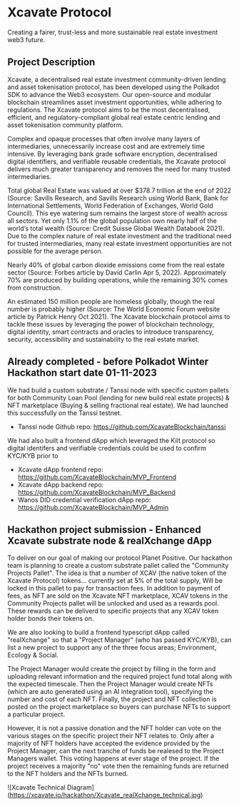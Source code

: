 # Xcavate Protocol
Creating a fairer, trust-less and more sustainable real estate investment web3 future.

## Project Description

​​Xcavate, a decentralised real estate investment community-driven lending and asset tokenisation protocol, has been developed using the Polkadot SDK to advance the Web3 ecosystem. Our open-source and modular blockchain streamlines asset investment opportunities, while adhering to regulations. The Xcavate protocol aims to be the most decentralised, efficient, and regulatory-compliant global real estate centric lending and asset tokenisation community platform.

Complex and opaque processes that often involve many layers of intermediaries, unnecessarily increase cost and are extremely time intensive. By leveraging bank grade software encryption, decentralised digital identifiers, and verifiable reusable credentials, the Xcavate protocol delivers much greater transparency and removes the need for many trusted intermediaries.

Total global Real Estate was valued at over $378.7 trillion at the end of 2022 (Source: Savills Research, and Savills Research using World Bank, Bank for International Settlements, World Federation of Exchanges, World Gold Council). This eye watering sum remains the largest store of wealth across all sectors. Yet only 1.1% of the global population own nearly half of the world’s total wealth (Source: Credit Suisse Global Wealth Databook 2021). Due to the complex nature of real estate investment and the traditional need for trusted intermediaries, many real estate investment opportunities are not possible for the average person.

Nearly 40% of global carbon dioxide emissions come from the real estate sector (Source: Forbes article by David Carlin Apr 5, 2022). Approximately 70% are produced by building operations, while the remaining 30% comes from construction.

An estimated 150 million people are homeless globally, though the real number is probably higher (Source: The World Economic Forum website article by Patrick Henry Oct 2021).
The Xcavate blockchain protocol aims to tackle these issues by leveraging the power of blockchain technology, digital identity, smart contracts and oracles to introduce transparency, security,  accessibility and sustainability to the real estate market.


## Already completed - before Polkadot Winter Hackathon start date 01-11-2023

We had build a custom substrate / Tanssi node with specific custom pallets for both Community Loan Pool (lending for new build real estate projects) & NFT marketplace (Buying & selling fractional real estate). We had launched this successfully on the Tanssi testnet.

- Tanssi node Github repo: https://github.com/XcavateBlockchain/tanssi

We had also built a frontend dApp which leveraged the Kilt protocol so digital identifers and verifiable credentials could be used to confirm KYC/KYB prior to

- Xcavate dApp frontend repo: https://github.com/XcavateBlockchain/MVP_Frontend
- Xcavate dApp backend repo: https://github.com/XcavateBlockchain/MVP_Backend
- Wanos DID credential verification dApp repo: https://github.com/XcavateBlockchain/MVP_Admin  

## Hackathon project submission - Enhanced Xcavate substrate node & realXchange dApp

To deliver on our goal of making our protocol Planet Positive. Our hackathon team is planning to create a custom substrate pallet called the "Community Projects Pallet". The idea is that a number of XCAV (the native token of the Xcavate Protocol) tokens... currently set at 5% of the total supply, Will be locked in this pallet to pay for transaction fees. In addition to payment of fees, as NFT are sold on the Xcavate NFT marketplace, XCAV tokens in the Community Projects pallet will be unlocked and used as a rewards pool. These rewards can be deliverd to specific projects that any XCAV token holder bonds their tokens on.

We are also looking to build a frontend typescript dApp called "realXchange" so that a "Project Manager" (who has passed KYC/KYB), can list a new project to support any of the three focus areas; Environment, Ecology & Social.

The Project Manager would create the project by filling in the form and uploading relevant information and the required project fund total along with the expected timescale. Then the Project Manager would create NFTs (which are auto generated using an AI integration tool), specifying the number and cost of each NFT. Finally, the project and NFT collection is posted on the project marketplace so buyers can purchase NFTs to support a particular project.

However, it is not a passive donation and the NFT holder can vote on the various stages on the specific project their NFT relates to. Only after a majority of NFT holders have accepted the evidence provided by the Project Manager, can the next tranche of funds be realesed to the Project Managers wallet. This voting happens at ever stage of the project. If the project receives a majority "no" vote then the remaining funds are returned to the NFT holders and the NFTs burned.

![Xcavate Technical Diagram] (https://xcavate.io/hackathon/Xcavate_realXchange_technical.jpg)
